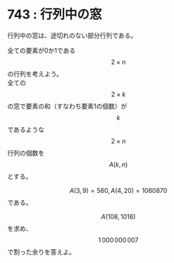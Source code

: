 # 743 : 行列中の窓

行列中の窓は、途切れのない部分行列である。

全ての要素が0か1である$$2 \times n$$の行列を考えよう。  
全ての$$2 \times k$$の窓で要素の和（すなわち要素1の個数）が$$k$$であるような$$2 \times n$$行列の個数を$$A(k, n)$$とする。

$$A(3, 9) = 560, A(4, 20) = 1060870$$である。

$$A(108, 1016)$$を求め、$$1\,000\,000\,007$$で割った余りを答えよ。

